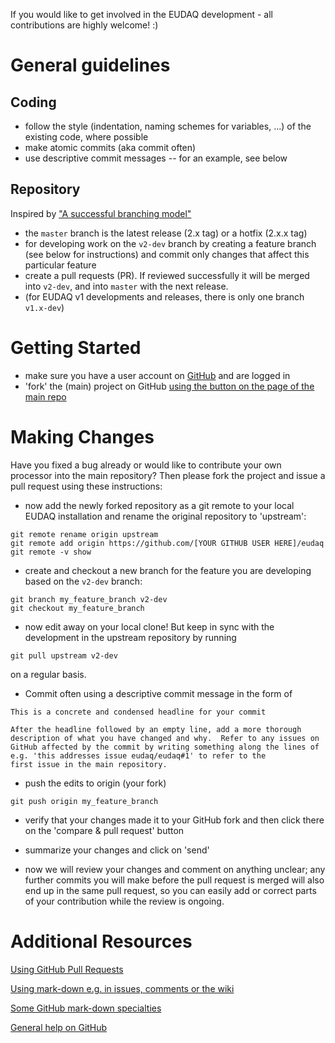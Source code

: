 If you would like to get involved in the EUDAQ development - all
contributions are highly welcome! :)

# General guidelines

## Coding
* follow the style (indentation, naming schemes for variables, ...) of the existing code, where possible
* make atomic commits (aka commit often)
* use descriptive commit messages -- for an example, see below

## Repository
Inspired by ["A successful branching model"](https://nvie.com/posts/a-successful-git-branching-model/)
* the ```master``` branch is the latest release (2.x tag) or a hotfix (2.x.x tag)
* for developing work on the ```v2-dev``` branch by creating a feature
  branch (see below for instructions) and commit only changes that
  affect this particular feature
* create a pull requests (PR). If reviewed successfully it will be merged into ```v2-dev```, and into ```master``` with the next release.
* (for EUDAQ v1 developments and releases, there is only one branch ```v1.x-dev```)

# Getting Started
* make sure you have a user account on [GitHub](https://github.com/signup/free) and are logged in
* 'fork' the (main) project on GitHub [using the button on the page of the main repo](https://github.com/eudaq/eudaq/fork)

# Making Changes
Have you fixed a bug already or would like to contribute your own
processor into the main repository? Then please fork the project and
issue a pull request using these instructions:

* now add the newly forked repository as a git remote to your local EUDAQ installation and rename the original repository to 'upstream':
```
git remote rename origin upstream
git remote add origin https://github.com/[YOUR GITHUB USER HERE]/eudaq
git remote -v show
```
* create and checkout a new branch for the feature you are developing based on the ```v2-dev``` branch:
```
git branch my_feature_branch v2-dev
git checkout my_feature_branch
```

* now edit away on your local clone! But keep in sync with the development in the upstream repository by running
```
git pull upstream v2-dev
```
on a regular basis.

* Commit often using a descriptive commit message in the form of
```
This is a concrete and condensed headline for your commit

After the headline followed by an empty line, add a more thorough
description of what you have changed and why.  Refer to any issues on
GitHub affected by the commit by writing something along the lines of
e.g. 'this addresses issue eudaq/eudaq#1' to refer to the
first issue in the main repository.  
```

* push the edits to origin (your fork)
```
git push origin my_feature_branch
```

* verify that your changes made it to your GitHub fork and then click there on the 'compare & pull request' button

* summarize your changes and click on 'send'

* now we will review your changes and comment on anything unclear; any
  further commits you will make before the pull request is merged will
  also end up in the same pull request, so you can easily add or
  correct parts of your contribution while the review is ongoing.

# Additional Resources
[Using GitHub Pull Requests](https://help.github.com/articles/using-pull-requests)

[Using mark-down e.g. in issues, comments or the wiki](https://help.github.com/articles/markdown-basics)

[Some GitHub mark-down specialties](https://help.github.com/articles/github-flavored-markdown)

[General help on GitHub](https://help.github.com/)
